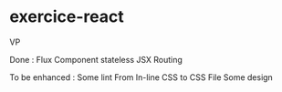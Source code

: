 # exercice-react
VP

Done :
Flux
Component stateless
JSX
Routing

To be enhanced :
Some lint
From In-line CSS to CSS File
Some design
